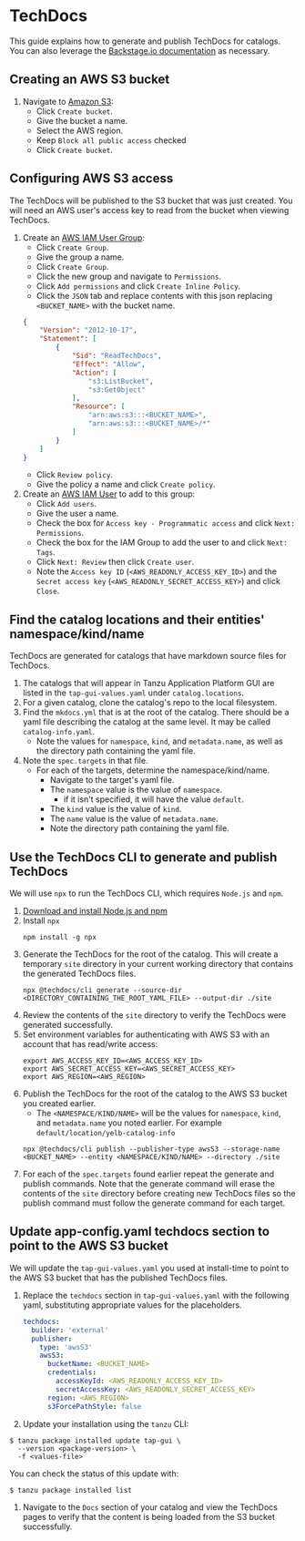 # TechDocs

This guide explains how to generate and publish TechDocs for catalogs. You can also leverage the [Backstage.io documentation](https://backstage.io/docs/features/techdocs/techdocs-overview) as necessary.

## Creating an AWS S3 bucket

1. Navigate to [Amazon S3](https://s3.console.aws.amazon.com/s3/home):
    - Click `Create bucket`.
    - Give the bucket a name.
    - Select the AWS region.
    - Keep `Block all public access` checked
    - Click `Create bucket`.

## Configuring AWS S3 access

The TechDocs will be published to the S3 bucket that was just created. You will need an AWS user's access key to read from the bucket when viewing TechDocs.

1. Create an [AWS IAM User Group](https://console.aws.amazon.com/iamv2/home#/groups):
    - Click `Create Group`.
    - Give the group a name.
    - Click `Create Group`.
    - Click the new group and navigate to `Permissions`.
    - Click `Add permissions` and click `Create Inline Policy`.
    - Click the `JSON` tab and replace contents with this json replacing `<BUCKET_NAME>` with the bucket name.
    ```json
    {
        "Version": "2012-10-17",
        "Statement": [
            {
                "Sid": "ReadTechDocs",
                "Effect": "Allow",
                "Action": [
                    "s3:ListBucket",
                    "s3:GetObject"
                ],
                "Resource": [
                    "arn:aws:s3:::<BUCKET_NAME>",
                    "arn:aws:s3:::<BUCKET_NAME>/*"
                ]
            }
        ]
    }
    ```
    - Click `Review policy`.
    - Give the policy a name and click `Create policy`.
1. Create an [AWS IAM User](https://console.aws.amazon.com/iamv2/home#/users) to add to this group:
   - Click `Add users`.
   - Give the user a name.
   - Check the box for `Access key - Programmatic access` and click `Next: Permissions`.
   - Check the box for the IAM Group to add the user to and click `Next: Tags`.
   - Click `Next: Review` then click `Create user`.
   - Note the `Access key ID` (`<AWS_READONLY_ACCESS_KEY_ID>`) and the `Secret access key` (`<AWS_READONLY_SECRET_ACCESS_KEY>`) and click `Close`.


## Find the catalog locations and their entities' namespace/kind/name

TechDocs are generated for catalogs that have markdown source files for TechDocs.

1. The catalogs that will appear in Tanzu Application Platform GUI are listed in the `tap-gui-values.yaml` under `catalog.locations`.
1. For a given catalog, clone the catalog's repo to the local filesystem.
1. Find the `mkdocs.yml` that is at the root of the catalog. There should be a yaml file describing the catalog at the same level. It may be called `catalog-info.yaml`.
    - Note the values for `namespace`, `kind`, and `metadata.name`, as well as the directory path containing the yaml file.
1. Note the `spec.targets` in that file.
    - For each of the targets, determine the namespace/kind/name.
        - Navigate to the target's yaml file.
        - The `namespace` value is the value of `namespace`.
            - if it isn't specified, it will have the value `default`.
        - The `kind` value is the value of `kind`.
        - The `name` value is the value of `metadata.name`.
        - Note the directory path containing the yaml file.

## Use the TechDocs CLI to generate and publish TechDocs

We will use `npx` to run the TechDocs CLI, which requires `Node.js` and `npm`.

1. [Download and install Node.js and npm](https://docs.npmjs.com/downloading-and-installing-node-js-and-npm)
1. Install `npx`
    ```shell
    npm install -g npx
    ```
1. Generate the TechDocs for the root of the catalog. This will create a temporary `site` directory in your current working directory that contains the generated TechDocs files.
    ```shell
    npx @techdocs/cli generate --source-dir <DIRECTORY_CONTAINING_THE_ROOT_YAML_FILE> --output-dir ./site
    ```
1. Review the contents of the `site` directory to verify the TechDocs were generated successfully.
1. Set environment variables for authenticating with AWS S3 with an account that has read/write access:
    ```shell
    export AWS_ACCESS_KEY_ID=<AWS_ACCESS_KEY_ID>
    export AWS_SECRET_ACCESS_KEY=<AWS_SECRET_ACCESS_KEY>
    export AWS_REGION=<AWS_REGION>
    ```
1. Publish the TechDocs for the root of the catalog to the AWS S3 bucket you created earlier.
    - The `<NAMESPACE/KIND/NAME>` will be the values for `namespace`, `kind`, and `metadata.name` you noted earlier. For example `default/location/yelb-catalog-info`
    ```shell
    npx @techdocs/cli publish --publisher-type awsS3 --storage-name <BUCKET_NAME> --entity <NAMESPACE/KIND/NAME> --directory ./site
    ```
1. For each of the `spec.targets` found earlier repeat the generate and publish commands. Note that the generate command will erase the contents of the `site` directory before creating new TechDocs files so the publish command must follow the generate command for each target.

## Update app-config.yaml techdocs section to point to the AWS S3 bucket

We will update the `tap-gui-values.yaml` you used at install-time to point to the AWS S3 bucket that has the published TechDocs files.

1. Replace the `techdocs` section in `tap-gui-values.yaml` with the following yaml, substituting appropriate values for the placeholders.
    ```yaml
    techdocs:
      builder: 'external'
      publisher:
        type: 'awsS3'
        awsS3:
          bucketName: <BUCKET_NAME>
          credentials:
            accessKeyId: <AWS_READONLY_ACCESS_KEY_ID>
            secretAccessKey: <AWS_READONLY_SECRET_ACCESS_KEY>
          region: <AWS_REGION>
          s3ForcePathStyle: false
    ```

1. Update your installation using the `tanzu` CLI:

```shell
$ tanzu package installed update tap-gui \
  --version <package-version> \
  -f <values-file>
```
You can check the status of this update with:
```shell
$ tanzu package installed list
```

1. Navigate to the `Docs` section of your catalog and view the TechDocs pages to verify that the content is being loaded from the S3 bucket successfully.

